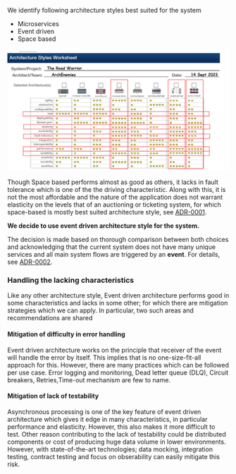 We identify following architecture styles best suited for the system

- Microservices
- Event driven
- Space based

![](/doc/arch-style-evaulation.png)

Though Space based performs almost as good as others, it lacks in fault tolerance which is one of the the driving characteristic. Along with this, it is not the most affordable and the nature of the application does not warrant elasticity on the levels that of an auctioning or ticketing system, for which space-based is mostly best suited architecture style, see [ADR-0001](/doc/adr/0001-arch-style-space-based.md).  

**We decide to use **event driven** architecture style for the system.**

The decision is made based on thorough comparison between both choices and acknowledging that the current system does not have many unique services and all main system flows are triggered by an **event**. For details, see [ADR-0002](/doc/adr/0002-arch-style-microservices-vs-event-driven.md).

### Handling the lacking characteristics

Like any other architecture style, Event driven architecture performs good in some characteristics and lacks in some other; for which there are mitigation strategies which we can apply. In particular, two such areas and recommendations are shared 

#### Mitigation of difficulty in error handling
Event driven architecture works on the principle that receiver of the event will handle the error by itself. This implies that is no one-size-fit-all approach for this. However, there are many practices which can be followed per use case. Error logging and monitoring, Dead letter queue (DLQ), Circuit breakers, Retries,Time-out mechanism are few to name.   

#### Mitigation of lack of testability
Asynchronous processing is one of the key feature of event driven architecture which gives it edge in many characteristics, in particular performance and elasticity. However, this also makes it more difficult to test. Other reason contributing to the lack of testability could be distributed components or cost of producing huge data volume in lower environments. However, with state-of-the-art technologies; data mocking, integration testing, contract testing and focus on obserability can easily mitigate this risk.
